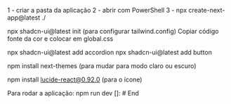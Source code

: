 1 - criar a pasta da aplicação
2 - abrir com PowerShell
3 - npx create-next-app@latest ./

npx shadcn-ui@latest init 
    (para configurar tailwind.config)
        Copiar código fonte da cor e colocar em global.css

npx shadcn-ui@latest add accordion
npx shadcn-ui@latest add button

npm install next-themes 
    (para mudar para modo claro ou escuro)

npm install lucide-react@0.92.0
    (para o ícone)

Para rodar a aplicação:
npm run dev
[]: # End    